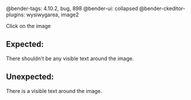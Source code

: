 @bender-tags: 4.10.2, bug, 898
@bender-ui: collapsed
@bender-ckeditor-plugins: wysiwygarea, image2

Click on the image

## Expected:

There shouldn't be any visible text around the image.

## Unexpected:

There is a visible text around the image.
